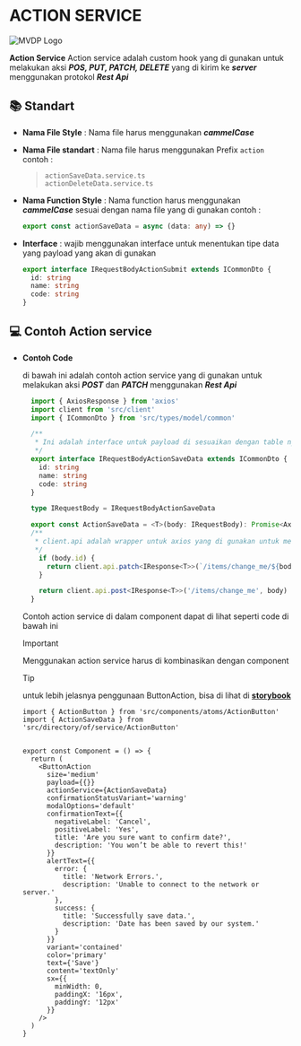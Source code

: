 # ACTION SERVICE

![MVDP Logo](https://static.wixstatic.com/media/eb21c1_0189d0cb1beb4ff0b9597d59abdebfac~mv2.png/v1/fill/w_201,h_58,al_c,q_85,usm_0.66_1.00_0.01,enc_auto/Machine%20Vision.png)

**Action Service** Action service adalah custom hook yang di gunakan untuk melakukan aksi ***POS, PUT, PATCH, DELETE*** yang di kirim ke ***server*** menggunakan protokol ***Rest Api***

## 📚 Standart

- **Nama File Style** : Nama file harus menggunakan ***cammelCase***
- **Nama File standart** : Nama file harus menggunakan Prefix `action` contoh :
  > `actionSaveData.service.ts` \
  > `actionDeleteData.service.ts`
- **Nama Function Style** : Nama function harus menggunakan ***cammelCase*** sesuai dengan nama file yang di gunakan contoh :

  ```ts
  export const actionSaveData = async (data: any) => {}
  ```

- **Interface** : wajib menggunakan interface untuk menentukan tipe data yang payload yang akan di gunakan

  ```ts
  export interface IRequestBodyActionSubmit extends ICommonDto {
    id: string
    name: string
    code: string
  }
  ```

## 💻 Contoh Action service

- **Contoh Code**
  
  di bawah ini adalah contoh action service yang di gunakan untuk melakukan aksi ***POST*** dan ***PATCH*** menggunakan ***Rest Api***

  ```ts
    import { AxiosResponse } from 'axios'
    import client from 'src/client'
    import { ICommonDto } from 'src/types/model/common'

    /**
     * Ini adalah interface untuk payload di sesuaikan dengan table nya
     */
    export interface IRequestBodyActionSaveData extends ICommonDto {
      id: string
      name: string
      code: string
    }

    type IRequestBody = IRequestBodyActionSaveData

    export const ActionSaveData = <T>(body: IRequestBody): Promise<AxiosResponse<any<T>>> => {
    /**
     * client.api adalah wrapper untuk axios yang di gunakan untuk melakukan request ke server
     */
      if (body.id) {
        return client.api.patch<IResponse<T>>(`/items/change_me/${body.id}`, body)
      }

      return client.api.post<IResponse<T>>('/items/change_me', body)
    }
  ```

  Contoh action service di dalam component dapat di lihat seperti code di bawah ini
  > [!IMPORTANT]
  > Menggunakan action service harus di kombinasikan dengan component 
   
  > [!TIP]
  > untuk lebih jelasnya penggunaan ButtonAction, bisa di lihat di [**storybook**](https://storybook-dev.mvtool.machinevision.global/)
  
  ```tsx
  import { ActionButton } from 'src/components/atoms/ActionButton'
  import { ActionSaveData } from 'src/directory/of/service/ActionButton'


  export const Component = () => {
    return (
      <ButtonAction
        size='medium'
        payload={{}}
        actionService={ActionSaveData}
        confirmationStatusVariant='warning'
        modalOptions='default'
        confirmationText={{
          negativeLabel: 'Cancel',
          positiveLabel: 'Yes',
          title: 'Are you sure want to confirm date?',
          description: 'You won’t be able to revert this!'
        }}
        alertText={{
          error: {
            title: 'Network Errors.',
            description: 'Unable to connect to the network or server.'
          },
          success: {
            title: 'Successfully save data.',
            description: 'Date has been saved by our system.'
          }
        }}
        variant='contained'
        color='primary'
        text={'Save'}
        content='textOnly'
        sx={{
          minWidth: 0,
          paddingX: '16px',
          paddingY: '12px'
        }}
      />
    )
  }
  ```

